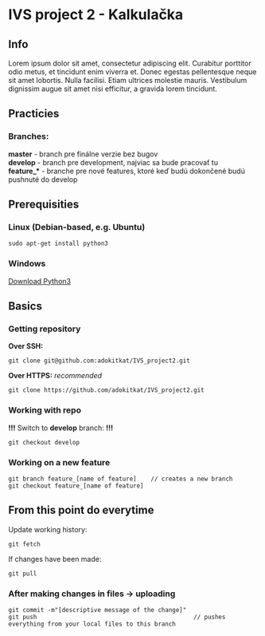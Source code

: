 # IVS project 2 - Kalkulačka
## Info
Lorem ipsum dolor sit amet, consectetur adipiscing elit. Curabitur porttitor odio metus, et tincidunt enim viverra et. Donec egestas pellentesque neque sit amet lobortis. Nulla facilisi. Etiam ultrices molestie mauris. Vestibulum dignissim augue sit amet nisi efficitur, a gravida lorem tincidunt.

## Practicies
### Branches:
<b>master</b>  - branch pre finálne verzie bez bugov  
<b>develop</b> - branch pre development, najviac sa bude pracovať tu  
<b>feature_*</b>  - branche pre nové features, ktoré keď budú dokončené budú pushnuté do develop  

## Prerequisities
### Linux (Debian-based, e.g. Ubuntu)  
```
sudo apt-get install python3
```
### Windows  
[Download Python3](https://www.python.org/downloads/)  
## Basics
### Getting repository
<b>Over SSH:</b>
```
git clone git@github.com:adokitkat/IVS_project2.git
```
<b>Over HTTPS:</b> _recommended_ 
```
git clone https://github.com/adokitkat/IVS_project2.git
```
### Working with repo
<b>!!!</b> Switch to <b>develop</b> branch: <b>!!!</b> 
```
git checkout develop
```  
### Working on a new feature
```
git branch feature_[name of feature]    // creates a new branch
git checkout feature_[name of feature]
```
 
## From this point do everytime
Update working history:
```
git fetch
```
If changes have been made:
```
git pull
```
### After making changes in files -> uploading
```
git commit -m"[descriptive message of the change]"
git push                                            // pushes everything from your local files to this branch
```
